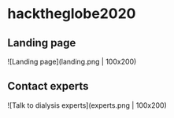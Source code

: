 # hacktheglobe2020

## Landing page

![Landing page](landing.png | 100x200)

## Contact experts

![Talk to dialysis experts](experts.png | 100x200)

